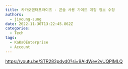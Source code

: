 ```yaml
---
title: 카카오엔터프라이즈 - 콘솔 사용 가이드 계정 정보 수정
authors:
  - jiyoung-sung
date: 2022-11-30T13:22:45.862Z
categories:
  - Tech
tags:
  - KaKaOEnterprise
  - Account
---
```


https://youtu.be/STR283pdyd0?si=9AidWev2vUQPlMLQ